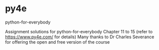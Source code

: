 # py4e
python-for-everybody

Assignment solutions for python-for-everybody Chapter 11 to 15 (refer to https://www.py4e.com/ for details) 
Many thanks to Dr Charles Severance for offering the open and free version of the course
